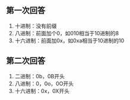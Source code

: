 ## 第一次回答
1. 十进制：没有前缀
2. 八进制：前面加个0，如010相当于10进制的8
3. 十六进制：前面加0x，如0xa相当于10进制的10

## 第二次回答
1. 二进制：0b，0B开头
2. 八进制：0，0o，0O开头
3. 十六进制：0x，0X开头
